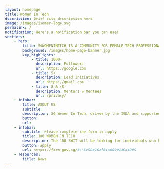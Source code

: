 ```yaml
---
layout: homepage
title: Women In Tech
description: Brief site description here
image: /images/isomer-logo.svg
permalink: /
notification: Here's a notification bar you can use!
sections:
    - hero:
        title: SGWOMENINTECH IS A COMMUNITY FOR FEMALE TECH PROFESSIONALS
        background: /images/home-page-banner.jpg
        key_highlights:
            - title: 1000+
              description: Followers
              url: https://google.com
            - title: 5+
              description: Lead Initiatives
              url: https://gmail.com
            - title: 8 & 48 
              description: Mentors & Mentees
              url: /privacy/
    - infobar:
        title: ABOUT US
        subtitle:
        description: SG Women In Tech, driven by the IMDA and supported by community and industry partners, aims to attract, retain and develop talent across a diversity of jobs in the tech/infocomm workforce. SG Women In Tech believes in the value of a diverse workforce, and also looks to improve perceptions of tech/infocomm careers, and looks to establish Singapore as a progressive leader in having a globally attractive environment and a supportive ecosystem for tech talent.
        button: 
        url: 
    - infobar:
        subtitle: Please complete the form to apply
        title: 100 WOMEN IN TECH
        description: The 100 SWIT will be looking for individuals who have made the headlines or influenced important stories over the past 12 months, as well as those who have inspiring stories to tell, achieved something significant or influenced the communities in ways that might not typically make the news. The pool of names will then be assessed against this year's theme – The Diversity of Female in Tech. The call for nominations will take place from 30 March 2020 to 30 April 2020. Please access the nomination form here.
        button: Apply
        url: https://form.gov.sg/#!/5e58e10ef64a6600116a4205
    - resources:
        title: News
---
```

